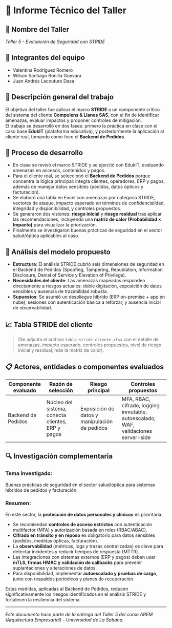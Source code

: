 # 📄 Informe Técnico del Taller

## 🔖 Nombre del Taller
_Taller 5 - Evaluación de Seguridad con STRIDE_

## 👥 Integrantes del equipo
- Valentina Rodríguez Romero  
- Wilson Santiago Bonilla Guevara  
- Juan Andrés Lacouture Daza  

## 🧠 Descripción general del trabajo
El objetivo del taller fue aplicar el marco **STRIDE** a un componente crítico del sistema del cliente **Compulens & Llanes SAS**, con el fin de identificar amenazas, evaluar impactos y proponer controles de mitigación.  
El trabajo se desarrolló en dos fases: primero la práctica en clase con el caso base **EdukIT** (plataforma educativa), y posteriormente la aplicación al cliente real, tomando como foco el **Backend de Pedidos**.

## 🔧 Proceso de desarrollo
- En clase se revisó el marco STRIDE y se ejercitó con EdukIT, evaluando amenazas en accesos, contenidos y pagos.  
- Para el cliente real, se seleccionó el **Backend de Pedidos** porque concentra la lógica principal: integra clientes, operadores, ERP y pagos, además de manejar datos sensibles (pedidos, datos ópticos y facturación).  
- Se elaboró una tabla en Excel con amenazas por categoría STRIDE, vectores de ataque, impacto esperado en términos de confidencialidad, integridad y disponibilidad, y controles propuestos.  
- Se generaron dos visiones: **riesgo inicial** y **riesgo residual** tras aplicar las recomendaciones, incluyendo una **matriz de calor (Probabilidad × Impacto)** para visualizar la priorización.  
- Finalmente se investigaron buenas prácticas de seguridad en el sector salud/óptica aplicables al caso.

## 🧩 Análisis del modelo propuesto
- **Estructura**: El análisis STRIDE cubrió seis dimensiones de seguridad en el Backend de Pedidos (Spoofing, Tampering, Repudiation, Information Disclosure, Denial of Service y Elevation of Privilege).  
- **Necesidades del cliente**: Las amenazas mapeadas responden directamente a riesgos actuales: doble digitación, exposición de datos sensibles y ausencia de trazabilidad robusta.  
- **Supuestos**: Se asumió un despliegue híbrido (ERP on-premise + app en nube), sesiones con autenticación básica a reforzar, y ausencia inicial de observabilidad.  

## 📈 Tabla STRIDE del cliente
> (Se adjunta el archivo `tabla-stride-cliente.xlsx` con el detalle de amenazas, impacto esperado, controles propuestos, nivel de riesgo inicial y residual, más la matriz de calor).

## 📋 Actores, entidades o componentes evaluados

| Componente evaluado | Razón de selección | Riesgo principal | Controles propuestos |
|---------------------|-------------------|-----------------|----------------------|
| Backend de Pedidos  | Núcleo del sistema, conecta clientes, ERP y pagos | Exposición de datos y manipulación de pedidos | MFA, RBAC, cifrado, logging inmutable, autoescalado, WAF, validaciones server-side |

## 🔍 Investigación complementaria
### Tema investigado:
Buenas prácticas de seguridad en el sector salud/óptica para sistemas híbridos de pedidos y facturación.

### Resumen:
En este sector, la **protección de datos personales y clínicos** es prioritaria:  
- Se recomiendan **controles de acceso estrictos** con autenticación multifactor (MFA) y autorización basada en roles (RBAC/ABAC).  
- **Cifrado en tránsito y en reposo** es obligatorio para datos sensibles (pedidos, medidas ópticas, facturación).  
- La **observabilidad** (métricas, logs y trazas centralizadas) es clave para detectar incidentes y reducir tiempos de respuesta (MTTR).  
- Las integraciones con sistemas externos (ERP y pagos) deben usar **mTLS, firmas HMAC y validación de callbacks** para prevenir suplantaciones y alteraciones de datos.  
- Para disponibilidad, implementar **autoescalado y pruebas de carga**, junto con respaldos periódicos y planes de recuperación.  

Estas medidas, aplicadas al Backend de Pedidos, reducen significativamente los riesgos identificados en el análisis STRIDE y fortalecen la resiliencia del sistema.

---

_Este documento hace parte de la entrega del Taller 5 del curso AREM (Arquitectura Empresarial) - Universidad de La Sabana._
